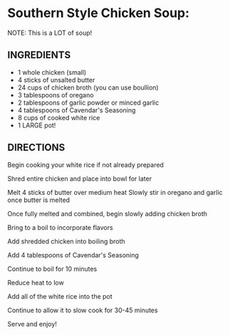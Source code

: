 Southern Style Chicken Soup:
===============================

NOTE: This is a LOT of soup!




INGREDIENTS
-------------------------------

 - 1 whole chicken (small)
 - 4 sticks of unsalted butter
 - 24 cups of chicken broth (you can use boullion) 
 - 3 tablespoons of oregano
 - 2 tablespoons of garlic powder or minced garlic
 - 4 tablespoons of Cavendar's Seasoning
 - 8 cups of cooked white rice
 - 1 LARGE pot!


DIRECTIONS
-------------------------------

Begin cooking your white rice if not already prepared

Shred entire chicken and place into bowl for later

Melt 4 sticks of butter over medium heat
Slowly stir in oregano and garlic once butter is melted

Once fully melted and combined, begin slowly adding 
chicken broth


Bring to a boil to incorporate flavors

Add shredded chicken into boiling broth

Add 4 tablespoons of Cavendar's Seasoning

Continue to boil for 10 minutes

Reduce heat to low

Add all of the white rice into the pot


Continue to allow it to slow cook for 30-45 minutes

Serve and enjoy!


